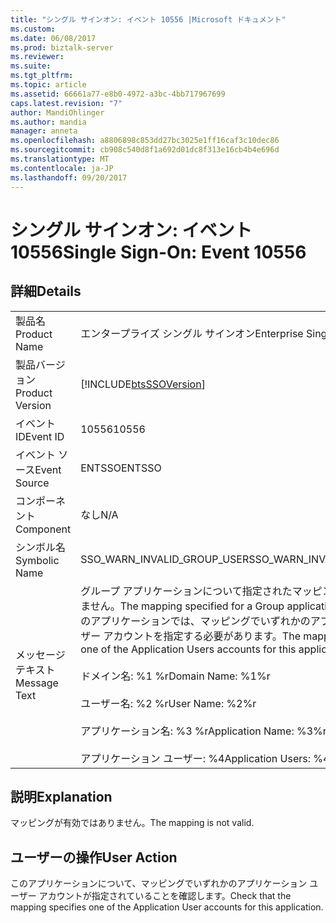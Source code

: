 ```yaml
---
title: "シングル サインオン: イベント 10556 |Microsoft ドキュメント"
ms.custom: 
ms.date: 06/08/2017
ms.prod: biztalk-server
ms.reviewer: 
ms.suite: 
ms.tgt_pltfrm: 
ms.topic: article
ms.assetid: 66661a77-e8b0-4972-a3bc-4bb717967699
caps.latest.revision: "7"
author: MandiOhlinger
ms.author: mandia
manager: anneta
ms.openlocfilehash: a8806898c853dd27bc3025e1ff16caf3c10dec86
ms.sourcegitcommit: cb908c540d8f1a692d01dc8f313e16cb4b4e696d
ms.translationtype: MT
ms.contentlocale: ja-JP
ms.lasthandoff: 09/20/2017
---
```

# <a name="single-sign-on-event-10556"></a><span data-ttu-id="fa180-102">シングル サインオン: イベント 10556</span><span class="sxs-lookup"><span data-stu-id="fa180-102">Single Sign-On: Event 10556</span></span>
## <a name="details"></a><span data-ttu-id="fa180-103">詳細</span><span class="sxs-lookup"><span data-stu-id="fa180-103">Details</span></span>  
  
|||  
|-|-|  
|<span data-ttu-id="fa180-104">製品名</span><span class="sxs-lookup"><span data-stu-id="fa180-104">Product Name</span></span>|<span data-ttu-id="fa180-105">エンタープライズ シングル サインオン</span><span class="sxs-lookup"><span data-stu-id="fa180-105">Enterprise Single Sign-On</span></span>|  
|<span data-ttu-id="fa180-106">製品バージョン</span><span class="sxs-lookup"><span data-stu-id="fa180-106">Product Version</span></span>|[!INCLUDE[btsSSOVersion](../includes/btsssoversion-md.md)]|  
|<span data-ttu-id="fa180-107">イベント ID</span><span class="sxs-lookup"><span data-stu-id="fa180-107">Event ID</span></span>|<span data-ttu-id="fa180-108">10556</span><span class="sxs-lookup"><span data-stu-id="fa180-108">10556</span></span>|  
|<span data-ttu-id="fa180-109">イベント ソース</span><span class="sxs-lookup"><span data-stu-id="fa180-109">Event Source</span></span>|<span data-ttu-id="fa180-110">ENTSSO</span><span class="sxs-lookup"><span data-stu-id="fa180-110">ENTSSO</span></span>|  
|<span data-ttu-id="fa180-111">コンポーネント</span><span class="sxs-lookup"><span data-stu-id="fa180-111">Component</span></span>|<span data-ttu-id="fa180-112">なし</span><span class="sxs-lookup"><span data-stu-id="fa180-112">N/A</span></span>|  
|<span data-ttu-id="fa180-113">シンボル名</span><span class="sxs-lookup"><span data-stu-id="fa180-113">Symbolic Name</span></span>|<span data-ttu-id="fa180-114">SSO_WARN_INVALID_GROUP_USER</span><span class="sxs-lookup"><span data-stu-id="fa180-114">SSO_WARN_INVALID_GROUP_USER</span></span>|  
|<span data-ttu-id="fa180-115">メッセージ テキスト</span><span class="sxs-lookup"><span data-stu-id="fa180-115">Message Text</span></span>|<span data-ttu-id="fa180-116">グループ アプリケーションについて指定されたマッピングが有効ではありません。</span><span class="sxs-lookup"><span data-stu-id="fa180-116">The mapping specified for a Group application is not valid.</span></span> <span data-ttu-id="fa180-117">このアプリケーションでは、マッピングでいずれかのアプリケーション ユーザー アカウントを指定する必要があります。</span><span class="sxs-lookup"><span data-stu-id="fa180-117">The mapping must specify one of the Application Users accounts for this application.%r</span></span><br /><br /> <span data-ttu-id="fa180-118">ドメイン名: %1 %r</span><span class="sxs-lookup"><span data-stu-id="fa180-118">Domain Name: %1%r</span></span><br /><br /> <span data-ttu-id="fa180-119">ユーザー名: %2 %r</span><span class="sxs-lookup"><span data-stu-id="fa180-119">User Name: %2%r</span></span><br /><br /> <span data-ttu-id="fa180-120">アプリケーション名: %3 %r</span><span class="sxs-lookup"><span data-stu-id="fa180-120">Application Name: %3%r</span></span><br /><br /> <span data-ttu-id="fa180-121">アプリケーション ユーザー: %4</span><span class="sxs-lookup"><span data-stu-id="fa180-121">Application Users: %4</span></span>|  
  
## <a name="explanation"></a><span data-ttu-id="fa180-122">説明</span><span class="sxs-lookup"><span data-stu-id="fa180-122">Explanation</span></span>  
 <span data-ttu-id="fa180-123">マッピングが有効ではありません。</span><span class="sxs-lookup"><span data-stu-id="fa180-123">The mapping is not valid.</span></span>  
  
## <a name="user-action"></a><span data-ttu-id="fa180-124">ユーザーの操作</span><span class="sxs-lookup"><span data-stu-id="fa180-124">User Action</span></span>  
 <span data-ttu-id="fa180-125">このアプリケーションについて、マッピングでいずれかのアプリケーション ユーザー アカウントが指定されていることを確認します。</span><span class="sxs-lookup"><span data-stu-id="fa180-125">Check that the mapping specifies one of the Application User accounts for this application.</span></span>